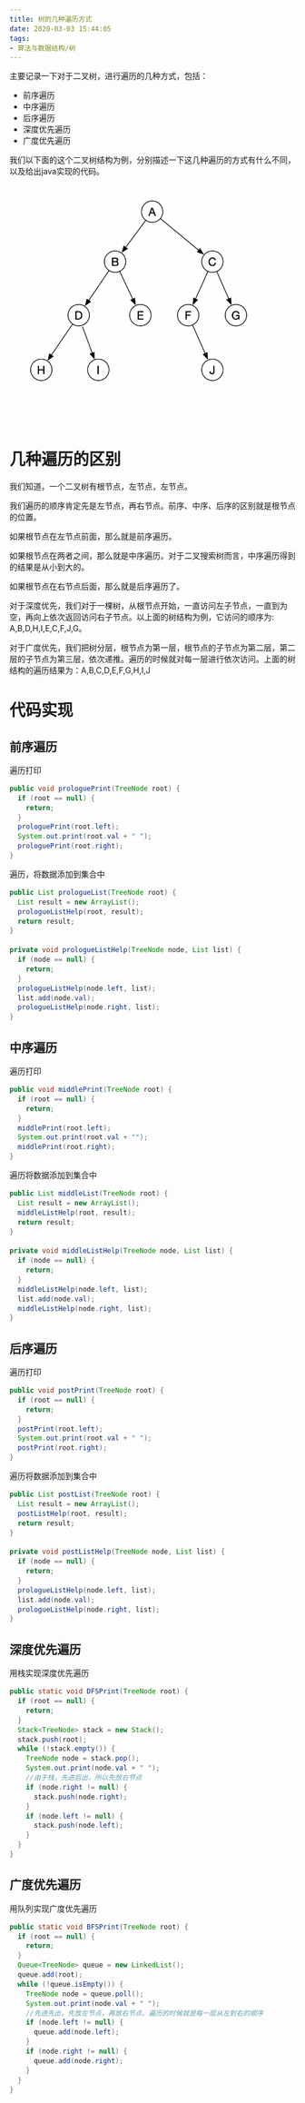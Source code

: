 ```yaml
---
title: 树的几种遍历方式
date: 2020-03-03 15:44:05
tags: 
- 算法与数据结构/树
---
```


主要记录一下对于二叉树，进行遍历的几种方式，包括：

- 前序遍历
- 中序遍历
- 后序遍历
- 深度优先遍历
- 广度优先遍历

我们以下面的这个二叉树结构为例，分别描述一下这几种遍历的方式有什么不同，以及给出java实现的代码。

![](https://raw.githubusercontent.com/liunaijie/images/master/20200303155623.png)

<!--more-->

# 几种遍历的区别

我们知道，一个二叉树有根节点，左节点，左节点。

我们遍历的顺序肯定先是左节点，再右节点。前序、中序、后序的区别就是根节点的位置。

如果根节点在左节点前面，那么就是前序遍历。

如果根节点在两者之间，那么就是中序遍历。对于二叉搜索树而言，中序遍历得到的结果是从小到大的。

如果根节点在右节点后面，那么就是后序遍历了。

对于深度优先，我们对于一棵树，从根节点开始，一直访问左子节点，一直到为空，再向上依次返回访问右子节点。以上面的树结构为例，它访问的顺序为: A,B,D,H,I,E,C,F,J,G。

对于广度优先，我们把树分层，根节点为第一层，根节点的子节点为第二层，第二层的子节点为第三层，依次递推。遍历的时候就对每一层进行依次访问。上面的树结构的遍历结果为：A,B,C,D,E,F,G,H,I,J

# 代码实现

## 前序遍历

遍历打印

```java
public void prologuePrint(TreeNode root) {
  if (root == null) {
    return;
  }
  prologuePrint(root.left);
  System.out.print(root.val + " ");
  prologuePrint(root.right);
}
```

遍历，将数据添加到集合中

```java
public List prologueList(TreeNode root) {
  List result = new ArrayList();
  prologueListHelp(root, result);
  return result;
}

private void prologueListHelp(TreeNode node, List list) {
  if (node == null) {
    return;
  }
  prologueListHelp(node.left, list);
  list.add(node.val);
  prologueListHelp(node.right, list);
}
```



## 中序遍历

遍历打印

```java
public void middlePrint(TreeNode root) {
  if (root == null) {
    return;
  }
  middlePrint(root.left);
  System.out.print(root.val + "");
  middlePrint(root.right);
}
```



遍历将数据添加到集合中

```java
public List middleList(TreeNode root) {
  List result = new ArrayList();
  middleListHelp(root, result);
  return result;
}

private void middleListHelp(TreeNode node, List list) {
  if (node == null) {
    return;
  }
  middleListHelp(node.left, list);
  list.add(node.val);
  middleListHelp(node.right, list);
}
```

## 后序遍历

遍历打印

```java
public void postPrint(TreeNode root) {
  if (root == null) {
    return;
  }
  postPrint(root.left);
  System.out.print(root.val + " ");
  postPrint(root.right);
}
```

遍历将数据添加到集合中

```java
public List postList(TreeNode root) {
  List result = new ArrayList();
  postListHelp(root, result);
  return result;
}

private void postListHelp(TreeNode node, List list) {
  if (node == null) {
    return;
  }
  prologueListHelp(node.left, list);
  list.add(node.val);
  prologueListHelp(node.right, list);
}
```



## 深度优先遍历

用栈实现深度优先遍历

```java
public static void DFSPrint(TreeNode root) {
  if (root == null) {
    return;
  }
  Stack<TreeNode> stack = new Stack();
  stack.push(root);
  while (!stack.empty()) {
    TreeNode node = stack.pop();
    System.out.print(node.val + " ");
    //由于栈，先进后出，所以先放右节点
    if (node.right != null) {
      stack.push(node.right);
    }
    if (node.left != null) {
      stack.push(node.left);
    }
  }
}
```

## 广度优先遍历

用队列实现广度优先遍历

```java
public static void BFSPrint(TreeNode root) {
  if (root == null) {
    return;
  }
  Queue<TreeNode> queue = new LinkedList();
  queue.add(root);
  while (!queue.isEmpty()) {
    TreeNode node = queue.poll();
    System.out.print(node.val + " ");
    //先进先出，先放左节点，再放右节点。遍历的时候就是每一层从左到右的顺序
    if (node.left != null) {
      queue.add(node.left);
    }
    if (node.right != null) {
      queue.add(node.right);
    }
  }
}
```

